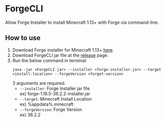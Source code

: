 # ForgeCLI

Allow Forge Installer to install Minecraft 1.13+ with Forge via command-line.

## How to use

1. Download Forge installer for Minecraft 1.13+ [here](https://files.minecraftforge.net/).
2. Download ForgeCLI jar file at the [release](https://github.com/TeamKun/ForgeCLI/releases) page.
3. Run the below command in terminal:
   ```
   java -jar <ForgeCLI.jar> --installer <forge-installer.jar> --target <install-location> --forgeVersion <forget-version>
   ```
   3 arguments are required.
   * `--installer`: Forge Installer jar file  
     ex) forge-1.16.5-36.2.2-installer.jar  
   * `--target`: Minecraft Install Location  
     ex) %appdata%\.minecraft  
   * `--forgeVersion`: Forge Version  
     ex) 36.2.2  